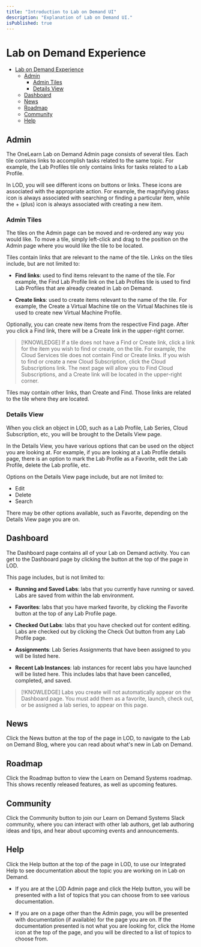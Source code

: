 ```yaml
---
title: "Introduction to Lab on Demand UI"
description: "Explanation of Lab on Demand UI."
isPublished: true
---
```


# Lab on Demand Experience

- [Lab on Demand Experience](#lab-on-demand-experience)
  * [Admin](#admin)
    + [Admin Tiles](#admin-tiles)
    + [Details View](#details-view)
  * [Dashboard](#dashboard)
  * [News](#news)
  * [Roadmap](#roadmap)
  * [Community](#community)
  * [Help](#help)

## Admin

The OneLearn Lab on Demand Admin page consists of several tiles. Each tile contains links to accomplish tasks related to the same topic. For example, the Lab Profiles tile only contains links for tasks related to a Lab Profile. 

In LOD, you will see different icons on buttons or links. These icons are associated with the appropriate action. For example, the magnifying glass icon is always associated with searching or finding a particular item, while the + (plus) icon is always associated with creating a new item. 

<!--
See the below table for an explanation of each icon. 

|Action|Icon|
|--|--|
| **Find** | <span class="lod-icon lod-search"></span> | 
| **Create** | <span class="lod-icon lod-create"></span> |       
| **Edit** | <span class="lod-icon lod-edit"></span> |         
| **Delete** | <span class="lod-icon lod-delete"></span> |      
| **Favorite on** | <span class="lod-icon lod-favorite-on"></span> |  
| **Favorite off** | <span class="lod-icon lod-favorite-off"></span> |

-->

### Admin Tiles 
The tiles on the Admin page can be moved and re-ordered any way you would like. To move a tile, simply left-click and drag to the position on the Admin page where you would like the tile to be located. 

Tiles contain links that are relevant to the name of the tile. Links on the tiles include, but are not limited to:

- **Find links**: used to find items relevant to the name of the tile. For example, the Find Lab Profile link on the Lab Profiles tile is used to find Lab Profiles that are already created in Lab on Demand. 

- **Create links**: used to create items relevant to the name of the tile. For example, the Create a Virtual Machine tile on the Virtual Machines tile is used to create new Virtual Machine Profile.

Optionally, you can create new items from the respective Find page. After you click a Find link, there will be a Create link in the upper-right corner. 

>[!KNOWLEDGE] If a tile does not have a Find or Create link, click a link for the item you wish to find or create, on the tile. For example, the Cloud Services tile does not contain Find or Create links. If you wish to find or create a new Cloud Subscription, click the Cloud Subscriptions link. The next page will allow you to Find Cloud Subscriptions, and a Create link will be located in the upper-right corner.

Tiles may contain other links, than Create and Find. Those links are related to the tile where they are located. 

### Details View

When you click an object in LOD, such as a Lab Profile, Lab Series, Cloud Subscription, etc, you will be brought to the Details View page. 

In the Details View, you have various options that can be used on the object you are looking at. For example, if you are looking at a Lab Profile details page, there is an option to mark the Lab Profile as a Favorite, edit the Lab Profile, delete the Lab profile, etc. 

Options on the Details View page include, but are not limited to: 
- Edit
- Delete
- Search

There may be other options available, such as Favorite, depending on the Details View page you are on. 

## Dashboard

The Dashboard page contains all of your Lab on Demand activity. You can get to the Dashboard page by clicking the button at the top of the page in LOD.

This page includes, but is not limited to:

- **Running and Saved Labs**: labs that you currently have running or saved. Labs are saved from within the lab environment. 

- **Favorites**: labs that you have marked favorite, by clicking the Favorite button at the top of any Lab Profile page. 

- **Checked Out Labs**: labs that you have checked out for content editing. Labs are checked out by clicking the Check Out button from any Lab Profile page. 

- **Assignments**: Lab Series Assignments that have been assigned to you will be listed here.

- **Recent Lab Instances**: lab instances for recent labs you have launched will be listed here. This includes labs that have been cancelled, completed, and saved. 

>[!KNOWLEDGE] Labs you create will not automatically appear on the Dashboard page. You must add them as a favorite, launch, check out, or be assigned a lab series, to appear on this page.

## News

Click the News button at the top of the page in LOD, to navigate to the Lab on Demand Blog, where you can read about what's new in Lab on Demand. 

## Roadmap

Click the Roadmap button to view the Learn on Demand Systems roadmap. This shows recently released features, as well as upcoming features. 

## Community

Click the Community button to join our Learn on Demand Systems Slack community, where you can interact with other lab authors, get lab authoring ideas and tips, and hear about upcoming events and announcements.

## Help

Click the Help button at the top of the page in LOD, to use our Integrated Help to see documentation about the topic you are working on in Lab on Demand. 

- If you are at the LOD Admin page and click the Help button, you will be presented with a list of topics that you can choose from to see various documentation. 

- If you are on a page other than the Admin page, you will be presented with documentation (if available) for the page you are on. If the documentation presented is not what you are looking for, click the Home icon at the top of the page, and you will be directed to a list of topics to choose from. 

<!-- The below styling is to make the icon glyphs render properly-->

<style type="text/css">
    @font-face {
        font-family: "lod-icons";
        src: local("lod-icons");
        src: url("/fonts/lod.woff?v=13") format("woff"),
           url("/fonts/lod.ttf?v=13") format("truetype"),
           url("/fonts/lod.svg?v=13") format("svg");
        font-style: normal;
        font-weight: normal;
    }
    .lod-icon {
        font-family: 'lod-icons';
        display: inline-block;
    }
    .lod-search:before {
        content: "\E721";
    }
    .lod-create:before {
        content: "\E710";
    }
    .lod-edit:before {
        content: "\E70F";
    }
    .lod-edit:before {
        content: "\E70F";
    }
    .lod-delete:before {
        content: "\E711";
    }
    .lod-favorite-on:before {
        content: "\e735";
    }
    .lod-favorite-off:before {
        content: "\e734";
    }
</style>
